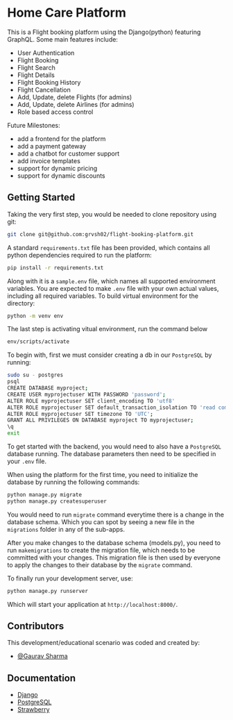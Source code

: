 # Home Care Platform

This is a Flight booking platform using the Django(python) featuring GraphQL. Some main features include:
- User Authentication
- Flight Booking
- Flight Search
- Flight Details
- Flight Booking History
- Flight Cancellation
- Add, Update, delete Flights (for admins)
- Add, Update, delete Airlines (for admins)
- Role based access control

Future Milestones: 
- add a frontend for the platform
- add a payment gateway
- add a chatbot for customer support
- add invoice templates
- support for dynamic pricing
- support for dynamic discounts

## Getting Started
Taking the very first step, you would be needed to clone repository using git:

```bash
git clone git@github.com:grvsh02/flight-booking-platform.git
```

A standard `requirements.txt` file has been provided, which contains all python dependencies required to run the platform:

```bash
pip install -r requirements.txt
```

Along with it is a `sample.env` file, which names all supported environment variables. You are expected to make `.env` file with your own actual values, including all required variables.
To build virtual environment for the directory:

```bash
python -m venv env
```

The last step is activating vitual environment, run the command below
```bash
env/scripts/activate
```

To begin with, first we must consider creating a db in our `PostgreSQL` by running:

```bash
sudo su - postgres
psql
CREATE DATABASE myproject;
CREATE USER myprojectuser WITH PASSWORD 'password';
ALTER ROLE myprojectuser SET client_encoding TO 'utf8'
ALTER ROLE myprojectuser SET default_transaction_isolation TO 'read committed';
ALTER ROLE myprojectuser SET timezone TO 'UTC';
GRANT ALL PRIVILEGES ON DATABASE myproject TO myprojectuser;
\q
exit
```

To get started with the backend, you would need to also have a `PostgreSQL` database running. The database parameters then need to be specified in your `.env` file.

When using the platform for the first time, you need to initialize the database by running the following commands:

```bash
python manage.py migrate
python manage.py createsuperuser
```

You would need to run `migrate` command everytime there is a change in the database schema. Which you can spot by seeing a new file in the `migrations` folder in any of the sub-apps.

After you make changes to the database schema (models.py), you need to run `makemigrations` to create the migration file, which needs to be committed with your changes.
This migration file is then used by everyone to apply the changes to their database by the `migrate` command.

To finally run your development server, use:

```bash
python manage.py runserver
```

Which will start your application at `http://localhost:8000/`.

## Contributors

This development/educational scenario was coded and created by:

- [@Gaurav Sharma](https://www.github.com/grvsh02)

## Documentation

- [Django](https://docs.djangoproject.com/en/4.1/)
- [PostgreSQL](https://www.postgresql.org/docs/)
- [Strawberry](https://strawberry.rocks/docs)